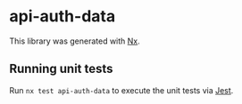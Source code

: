 # api-auth-data

This library was generated with [Nx](https://nx.dev).

## Running unit tests

Run `nx test api-auth-data` to execute the unit tests via [Jest](https://jestjs.io).
